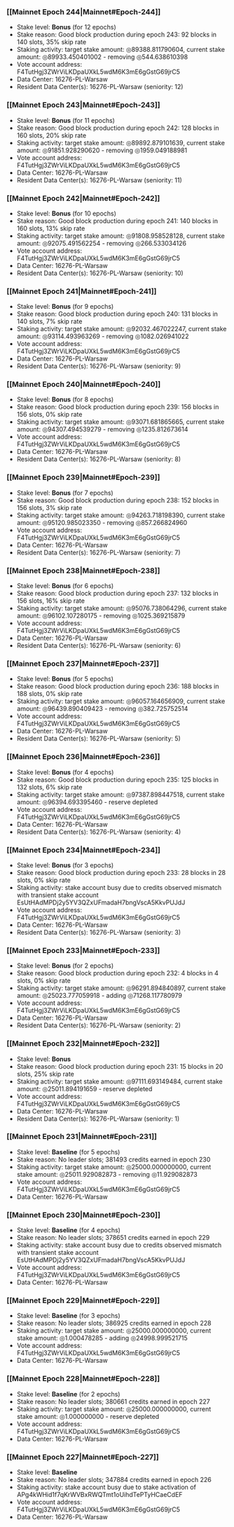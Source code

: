 ### [[Mainnet Epoch 244|Mainnet#Epoch-244]]
* Stake level: **Bonus** (for 12 epochs)
* Stake reason: Good block production during epoch 243: 92 blocks in 140 slots, 35% skip rate
* Staking activity: target stake amount: ◎89388.811790604, current stake amount: ◎89933.450401002 - removing ◎544.638610398
* Vote account address: F4TutHgj3ZWrViLKDpaUXkL5wdM6K3mE6gGstG69jrC5
* Data Center: 16276-PL-Warsaw
* Resident Data Center(s): 16276-PL-Warsaw (seniority: 12)
### [[Mainnet Epoch 243|Mainnet#Epoch-243]]
* Stake level: **Bonus** (for 11 epochs)
* Stake reason: Good block production during epoch 242: 128 blocks in 160 slots, 20% skip rate
* Staking activity: target stake amount: ◎89892.879101639, current stake amount: ◎91851.928290620 - removing ◎1959.049188981
* Vote account address: F4TutHgj3ZWrViLKDpaUXkL5wdM6K3mE6gGstG69jrC5
* Data Center: 16276-PL-Warsaw
* Resident Data Center(s): 16276-PL-Warsaw (seniority: 11)
### [[Mainnet Epoch 242|Mainnet#Epoch-242]]
* Stake level: **Bonus** (for 10 epochs)
* Stake reason: Good block production during epoch 241: 140 blocks in 160 slots, 13% skip rate
* Staking activity: target stake amount: ◎91808.958528128, current stake amount: ◎92075.491562254 - removing ◎266.533034126
* Vote account address: F4TutHgj3ZWrViLKDpaUXkL5wdM6K3mE6gGstG69jrC5
* Data Center: 16276-PL-Warsaw
* Resident Data Center(s): 16276-PL-Warsaw (seniority: 10)
### [[Mainnet Epoch 241|Mainnet#Epoch-241]]
* Stake level: **Bonus** (for 9 epochs)
* Stake reason: Good block production during epoch 240: 131 blocks in 140 slots, 7% skip rate
* Staking activity: target stake amount: ◎92032.467022247, current stake amount: ◎93114.493963269 - removing ◎1082.026941022
* Vote account address: F4TutHgj3ZWrViLKDpaUXkL5wdM6K3mE6gGstG69jrC5
* Data Center: 16276-PL-Warsaw
* Resident Data Center(s): 16276-PL-Warsaw (seniority: 9)
### [[Mainnet Epoch 240|Mainnet#Epoch-240]]
* Stake level: **Bonus** (for 8 epochs)
* Stake reason: Good block production during epoch 239: 156 blocks in 156 slots, 0% skip rate
* Staking activity: target stake amount: ◎93071.681865665, current stake amount: ◎94307.494539279 - removing ◎1235.812673614
* Vote account address: F4TutHgj3ZWrViLKDpaUXkL5wdM6K3mE6gGstG69jrC5
* Data Center: 16276-PL-Warsaw
* Resident Data Center(s): 16276-PL-Warsaw (seniority: 8)
### [[Mainnet Epoch 239|Mainnet#Epoch-239]]
* Stake level: **Bonus** (for 7 epochs)
* Stake reason: Good block production during epoch 238: 152 blocks in 156 slots, 3% skip rate
* Staking activity: target stake amount: ◎94263.718198390, current stake amount: ◎95120.985023350 - removing ◎857.266824960
* Vote account address: F4TutHgj3ZWrViLKDpaUXkL5wdM6K3mE6gGstG69jrC5
* Data Center: 16276-PL-Warsaw
* Resident Data Center(s): 16276-PL-Warsaw (seniority: 7)
### [[Mainnet Epoch 238|Mainnet#Epoch-238]]
* Stake level: **Bonus** (for 6 epochs)
* Stake reason: Good block production during epoch 237: 132 blocks in 156 slots, 16% skip rate
* Staking activity: target stake amount: ◎95076.738064296, current stake amount: ◎96102.107280175 - removing ◎1025.369215879
* Vote account address: F4TutHgj3ZWrViLKDpaUXkL5wdM6K3mE6gGstG69jrC5
* Data Center: 16276-PL-Warsaw
* Resident Data Center(s): 16276-PL-Warsaw (seniority: 6)
### [[Mainnet Epoch 237|Mainnet#Epoch-237]]
* Stake level: **Bonus** (for 5 epochs)
* Stake reason: Good block production during epoch 236: 188 blocks in 188 slots, 0% skip rate
* Staking activity: target stake amount: ◎96057.164656909, current stake amount: ◎96439.890409423 - removing ◎382.725752514
* Vote account address: F4TutHgj3ZWrViLKDpaUXkL5wdM6K3mE6gGstG69jrC5
* Data Center: 16276-PL-Warsaw
* Resident Data Center(s): 16276-PL-Warsaw (seniority: 5)
### [[Mainnet Epoch 236|Mainnet#Epoch-236]]
* Stake level: **Bonus** (for 4 epochs)
* Stake reason: Good block production during epoch 235: 125 blocks in 132 slots, 6% skip rate
* Staking activity: target stake amount: ◎97387.898447518, current stake amount: ◎96394.693395460 - reserve depleted
* Vote account address: F4TutHgj3ZWrViLKDpaUXkL5wdM6K3mE6gGstG69jrC5
* Data Center: 16276-PL-Warsaw
* Resident Data Center(s): 16276-PL-Warsaw (seniority: 4)
### [[Mainnet Epoch 234|Mainnet#Epoch-234]]
* Stake level: **Bonus** (for 3 epochs)
* Stake reason: Good block production during epoch 233: 28 blocks in 28 slots, 0% skip rate
* Staking activity: stake account busy due to credits observed mismatch with transient stake account EsUtHAdMPDj2y5YV3QZxUFmadaH7bngVscA5KkvPUJdJ
* Vote account address: F4TutHgj3ZWrViLKDpaUXkL5wdM6K3mE6gGstG69jrC5
* Data Center: 16276-PL-Warsaw
* Resident Data Center(s): 16276-PL-Warsaw (seniority: 3)
### [[Mainnet Epoch 233|Mainnet#Epoch-233]]
* Stake level: **Bonus** (for 2 epochs)
* Stake reason: Good block production during epoch 232: 4 blocks in 4 slots, 0% skip rate
* Staking activity: target stake amount: ◎96291.894840897, current stake amount: ◎25023.777059918 - adding ◎71268.117780979
* Vote account address: F4TutHgj3ZWrViLKDpaUXkL5wdM6K3mE6gGstG69jrC5
* Data Center: 16276-PL-Warsaw
* Resident Data Center(s): 16276-PL-Warsaw (seniority: 2)
### [[Mainnet Epoch 232|Mainnet#Epoch-232]]
* Stake level: **Bonus**
* Stake reason: Good block production during epoch 231: 15 blocks in 20 slots, 25% skip rate
* Staking activity: target stake amount: ◎97111.693149484, current stake amount: ◎25011.894191659 - reserve depleted
* Vote account address: F4TutHgj3ZWrViLKDpaUXkL5wdM6K3mE6gGstG69jrC5
* Data Center: 16276-PL-Warsaw
* Resident Data Center(s): 16276-PL-Warsaw (seniority: 1)
### [[Mainnet Epoch 231|Mainnet#Epoch-231]]
* Stake level: **Baseline** (for 5 epochs)
* Stake reason: No leader slots; 381493 credits earned in epoch 230
* Staking activity: target stake amount: ◎25000.000000000, current stake amount: ◎25011.929082873 - removing ◎11.929082873
* Vote account address: F4TutHgj3ZWrViLKDpaUXkL5wdM6K3mE6gGstG69jrC5
* Data Center: 16276-PL-Warsaw
### [[Mainnet Epoch 230|Mainnet#Epoch-230]]
* Stake level: **Baseline** (for 4 epochs)
* Stake reason: No leader slots; 378651 credits earned in epoch 229
* Staking activity: stake account busy due to credits observed mismatch with transient stake account EsUtHAdMPDj2y5YV3QZxUFmadaH7bngVscA5KkvPUJdJ
* Vote account address: F4TutHgj3ZWrViLKDpaUXkL5wdM6K3mE6gGstG69jrC5
* Data Center: 16276-PL-Warsaw
### [[Mainnet Epoch 229|Mainnet#Epoch-229]]
* Stake level: **Baseline** (for 3 epochs)
* Stake reason: No leader slots; 386925 credits earned in epoch 228
* Staking activity: target stake amount: ◎25000.000000000, current stake amount: ◎1.000478285 - adding ◎24998.999521715
* Vote account address: F4TutHgj3ZWrViLKDpaUXkL5wdM6K3mE6gGstG69jrC5
* Data Center: 16276-PL-Warsaw
### [[Mainnet Epoch 228|Mainnet#Epoch-228]]
* Stake level: **Baseline** (for 2 epochs)
* Stake reason: No leader slots; 380661 credits earned in epoch 227
* Staking activity: target stake amount: ◎25000.000000000, current stake amount: ◎1.000000000 - reserve depleted
* Vote account address: F4TutHgj3ZWrViLKDpaUXkL5wdM6K3mE6gGstG69jrC5
* Data Center: 16276-PL-Warsaw
### [[Mainnet Epoch 227|Mainnet#Epoch-227]]
* Stake level: **Baseline**
* Stake reason: No leader slots; 347884 credits earned in epoch 226
* Staking activity: stake account busy due to stake activation of APg4kWHid1f7qKrWVBxRWQTmt1oUihdTePTyHCaeCdEF
* Vote account address: F4TutHgj3ZWrViLKDpaUXkL5wdM6K3mE6gGstG69jrC5
* Data Center: 16276-PL-Warsaw